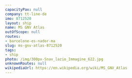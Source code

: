 ```yaml
---
capacityPax: null
company: tt-line-de
imo: 8712520
layout: ship
name: MS GNV Atlas
outOfScope: null
routes:
- barcelone-es-nador-ma
slug: ms-gnv-atlas-8712520
tags:
- ship
photo: /img/300px-Snav_lazio_Immagine_622.jpg
unknownRoutes: null
wikipediaUrl: https://en.wikipedia.org/wiki/MS_GNV_Atlas
---
```

